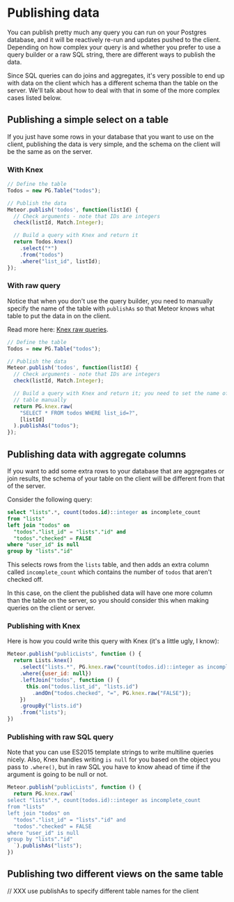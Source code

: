 <h1>Publishing data</h1>

You can publish pretty much any query you can run on your Postgres database, and it will be reactively re-run and updates pushed to the client. Depending on how complex your query is and whether you prefer to use a query builder or a raw SQL string, there are different ways to publish the data.

Since SQL queries can do joins and aggregates, it's very possible to end up with data on the client which has a different schema than the table on the server. We'll talk about how to deal with that in some of the more complex cases listed below.

## Publishing a simple select on a table

If you just have some rows in your database that you want to use on the client, publishing the data is very simple, and the schema on the client will be the same as on the server.

<h3>With Knex</h3>

```js
// Define the table
Todos = new PG.Table("todos");

// Publish the data
Meteor.publish('todos', function(listId) {
  // Check arguments - note that IDs are integers
  check(listId, Match.Integer);

  // Build a query with Knex and return it
  return Todos.knex()
    .select("*")
    .from("todos")
    .where("list_id", listId);
});
```

<h3>With raw query</h3>

Notice that when you don't use the query builder, you need to manually specify
the name of the table with `publishAs` so that Meteor knows what table to put the data in on the
client.

Read more here: [Knex raw queries](http://knexjs.org/#Raw-Queries).

```js
// Define the table
Todos = new PG.Table("todos");

// Publish the data
Meteor.publish('todos', function(listId) {
  // Check arguments - note that IDs are integers
  check(listId, Match.Integer);

  // Build a query with Knex and return it; you need to set the name of the
  // table manually
  return PG.knex.raw(
    "SELECT * FROM todos WHERE list_id=?",
    [listId]
  ).publishAs("todos");
});
```

## Publishing data with aggregate columns

If you want to add some extra rows to your database that are aggregates or join results, the schema of your table on the client will be different from that of the server.

Consider the following query:

```sql
select "lists".*, count(todos.id)::integer as incomplete_count
from "lists"
left join "todos" on
  "todos"."list_id" = "lists"."id" and
  "todos"."checked" = FALSE
where "user_id" is null
group by "lists"."id"
```

This selects rows from the `lists` table, and then adds an extra column called `incomplete_count` which contains the number of `todos` that aren't checked off.

In this case, on the client the published data will have one more column than the table on the server, so you should consider this when making queries on the client or server.

<h3>Publishing with Knex</h3>

Here is how you could write this query with Knex (it's a little ugly, I know):

```js
Meteor.publish("publicLists", function () {
  return Lists.knex()
    .select("lists.*", PG.knex.raw("count(todos.id)::integer as incomplete_count"))
    .where({user_id: null})
    .leftJoin("todos", function () {
      this.on("todos.list_id", "lists.id")
        .andOn("todos.checked", "=", PG.knex.raw("FALSE"));
    })
    .groupBy("lists.id")
    .from("lists");
})
```

<h3>Publishing with raw SQL query</h3>

Note that you can use ES2015 template strings to write multiline queries nicely. Also, Knex handles writing `is null` for you based on the object you pass to `.where()`, but in raw SQL you have to know ahead of time if the argument is going to be null or not.

```js
Meteor.publish("publicLists", function () {
  return PG.knex.raw(`
select "lists".*, count(todos.id)::integer as incomplete_count
from "lists"
left join "todos" on
  "todos"."list_id" = "lists"."id" and
  "todos"."checked" = FALSE
where "user_id" is null
group by "lists"."id"
  `).publishAs("lists");
})
```

## Publishing two different views on the same table

// XXX use publishAs to specify different table names for the client

